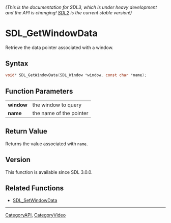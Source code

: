 ###### (This is the documentation for SDL3, which is under heavy development and the API is changing! [SDL2](https://wiki.libsdl.org/SDL2/) is the current stable version!)
# SDL_GetWindowData

Retrieve the data pointer associated with a window.

## Syntax

```c
void* SDL_GetWindowData(SDL_Window *window, const char *name);

```

## Function Parameters

|                |                         |
| -------------- | ----------------------- |
| **window**     | the window to query     |
| **name**       | the name of the pointer |

## Return Value

Returns the value associated with `name`.

## Version

This function is available since SDL 3.0.0.

## Related Functions

* [SDL_SetWindowData](SDL_SetWindowData)

----
[CategoryAPI](CategoryAPI), [CategoryVideo](CategoryVideo)

